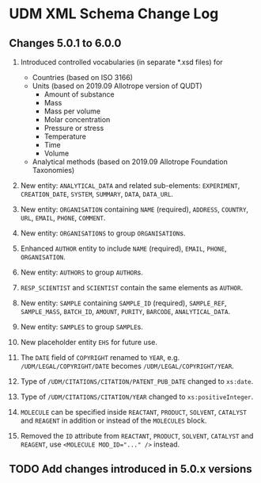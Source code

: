 # UDM XML Schema Change Log

## Changes 5.0.1 to 6.0.0

1. Introduced controlled vocabularies (in separate *.xsd files) for
   * Countries (based on ISO 3166)
   * Units (based on 2019.09 Allotrope version of QUDT)
     * Amount of substance
     * Mass
     * Mass per volume
     * Molar concentration
     * Pressure or stress
     * Temperature
     * Time
     * Volume
   * Analytical methods (based on 2019.09 Allotrope Foundation Taxonomies)

1. New entity: `ANALYTICAL_DATA` and related sub-elements: `EXPERIMENT`,
   `CREATION_DATE`, `SYSTEM`, `SUMMARY`, `DATA`, `DATA_URL`.

1. New entity: `ORGANISATION` containing `NAME` (required), `ADDRESS`,
   `COUNTRY`, `URL`, `EMAIL`, `PHONE`, `COMMENT`.

1. New entity: `ORGANISATIONS` to group `ORGANISATION`s.

1. Enhanced `AUTHOR` entity to include `NAME` (required), `EMAIL`, `PHONE`,
   `ORGANISATION`.

1. New entity: `AUTHORS` to group `AUTHOR`s.

1. `RESP_SCIENTIST` and `SCIENTIST` contain the same elements as `AUTHOR`.

1. New entity: `SAMPLE` containing `SAMPLE_ID` (required), `SAMPLE_REF`,
   `SAMPLE_MASS`, `BATCH_ID`, `AMOUNT`, `PURITY`, `BARCODE`, `ANALYTICAL_DATA`.

1. New entity: `SAMPLES` to group `SAMPLE`s.

1. New placeholder entity `EHS` for future use.

1. The `DATE` field of `COPYRIGHT` renamed to `YEAR`,
   e.g. `/UDM/LEGAL/COPYRIGHT/DATE` becomes `/UDM/LEGAL/COPYRIGHT/YEAR`.

1. Type of `/UDM/CITATIONS/CITATION/PATENT_PUB_DATE` changed to `xs:date`.

1. Type of `/UDM/CITATIONS/CITATION/YEAR` changed to `xs:positiveInteger`.

1. `MOLECULE` can be specified inside `REACTANT`, `PRODUCT`, `SOLVENT`,
   `CATALYST` and `REAGENT` in addition or instead of the `MOLECULES` block.

1. Removed the `ID` attribute from `REACTANT`, `PRODUCT`, `SOLVENT`,
   `CATALYST` and `REAGENT`, use `<MOLECULE MOD_ID="..." />` instead.


## TODO Add changes introduced in 5.0.x versions
